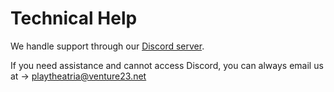 # Technical Help

We handle support through our [Discord server](https://discord.gg/SHgauw8eN8).&#x20;

If you need assistance and cannot access Discord, you can always email us at -> playtheatria@venture23.net



